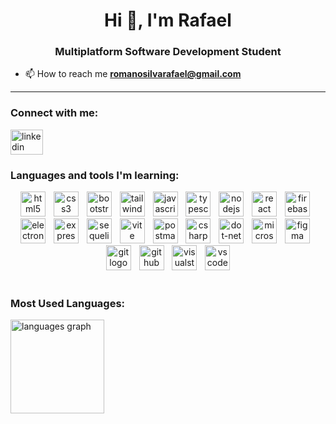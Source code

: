 <h1 align="center">Hi 👋, I'm Rafael</h1>
<h3 align="center">Multiplatform Software Development Student</h3>

- 📫 How to reach me **romanosilvarafael@gmail.com**
<hr>

<h3 align="left">Connect with me:</h3>

<p align="left">

  <a href="https://www.linkedin.com/in/rafael-romano-silva/" target="_blank">
    <img src="https://raw.githubusercontent.com/maurodesouza/profile-readme-generator/master/src/assets/icons/social/linkedin/default.svg" height="40" width="52" alt="linkedin logo"  />
  </a>

</p>

<h3 align="left">Languages ​​and tools I'm learning:</h3>

<div align="center">
  
  <img src="https://skillicons.dev/icons?i=html" height="40" alt="html5 logo"  />
  <img width="5" />
  
  <img src="https://skillicons.dev/icons?i=css" height="40" alt="css3 logo"  />
  <img width="5" />
  
  <img src="https://skillicons.dev/icons?i=bootstrap" height="40" alt="bootstrap logo"  />
  <img width="5" />
  
  <img src="https://skillicons.dev/icons?i=tailwind" height="40" alt="tailwindcss logo"  />
  <img width="5" />
  
  <img src="https://skillicons.dev/icons?i=js" height="40" alt="javascript logo"  />
  <img width="5" />

  <img src="https://skillicons.dev/icons?i=ts" height="40" alt="typescript logo"  />
  <img width="5" />

  <img src="https://cdn.simpleicons.org/nodedotjs/339933" height="40" alt="nodejs logo"  />
  <img width="5" />

  <img src="https://cdn.jsdelivr.net/gh/devicons/devicon/icons/react/react-original.svg" height="40" alt="react logo"  />
  <img width="5" />

  <img src="https://skillicons.dev/icons?i=firebase" height="40" alt="firebase logo"  />
  <img width="5" />

  <img src="https://skillicons.dev/icons?i=electron" height="40" alt="electron logo"  />
  <img width="5" />
  
  <img src="https://skillicons.dev/icons?i=express" height="40" alt="express logo"  />
  <img width="5" />
  
  <img src="https://skillicons.dev/icons?i=sequelize" height="40" alt="sequelize logo"  />
  <img width="5" />

  <img src="https://skillicons.dev/icons?i=vite" height="40" alt="vite logo"  />
  <img width="5" />
  
  <img src="https://skillicons.dev/icons?i=postman" height="40" alt="postman logo"  />
  <img width="5" />
  
  <img src="https://skillicons.dev/icons?i=cs" height="40" alt="csharp logo"  />
  <img width="5" />
  
  <img src="https://skillicons.dev/icons?i=dotnet" height="40" alt="dot-net logo"  />
  <img width="5" />
  
  <img src="https://cdn.jsdelivr.net/gh/devicons/devicon/icons/microsoftsqlserver/microsoftsqlserver-plain.svg" height="40" alt="microsoftsqlserver logo"  />
  <img width="5" />
  
  <img src="https://skillicons.dev/icons?i=figma" height="40" alt="figma logo"  />
  <img width="5" />
  
  <img src="https://skillicons.dev/icons?i=git" height="40" alt="git logo"  />
  <img width="5" />
  
  <img src="https://skillicons.dev/icons?i=github" height="40" alt="github logo"  />
  <img width="5" />
  
  <img src="https://skillicons.dev/icons?i=visualstudio" height="40" alt="visualstudio logo"  />
  <img width="5" />
  
  <img src="https://skillicons.dev/icons?i=vscode" height="40" alt="vscode logo"  />
</div>

<br>

<h3 align="left">Most Used Languages: </h3>

<div align="left">
  <img src="https://github-readme-stats.vercel.app/api/top-langs?username=rafaelromwno&locale=en&hide_title=true&layout=compact&card_width=320&langs_count=5&theme=dark&hide_border=true&order=2" height="150" alt="languages graph"  />
</div>
